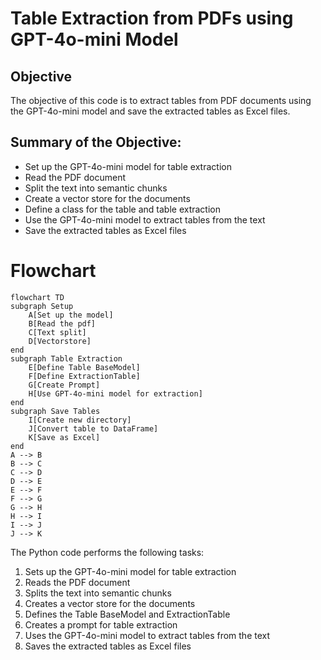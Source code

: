 # Table Extraction from PDFs using GPT-4o-mini Model

## Objective
The objective of this code is to extract tables from PDF documents using the GPT-4o-mini model and save the extracted tables as Excel files.

## Summary of the Objective:
- Set up the GPT-4o-mini model for table extraction
- Read the PDF document
- Split the text into semantic chunks
- Create a vector store for the documents
- Define a class for the table and table extraction
- Use the GPT-4o-mini model to extract tables from the text
- Save the extracted tables as Excel files

# Flowchart
```mermaid
flowchart TD
subgraph Setup
    A[Set up the model]
    B[Read the pdf]
    C[Text split]
    D[Vectorstore]
end
subgraph Table Extraction
    E[Define Table BaseModel]
    F[Define ExtractionTable]
    G[Create Prompt]
    H[Use GPT-4o-mini model for extraction]
end
subgraph Save Tables
    I[Create new directory]
    J[Convert table to DataFrame]
    K[Save as Excel]
end
A --> B
B --> C
C --> D
D --> E
E --> F
F --> G
G --> H
H --> I
I --> J
J --> K
```

The Python code performs the following tasks:
1. Sets up the GPT-4o-mini model for table extraction
2. Reads the PDF document
3. Splits the text into semantic chunks
4. Creates a vector store for the documents
5. Defines the Table BaseModel and ExtractionTable
6. Creates a prompt for table extraction
7. Uses the GPT-4o-mini model to extract tables from the text
8. Saves the extracted tables as Excel files